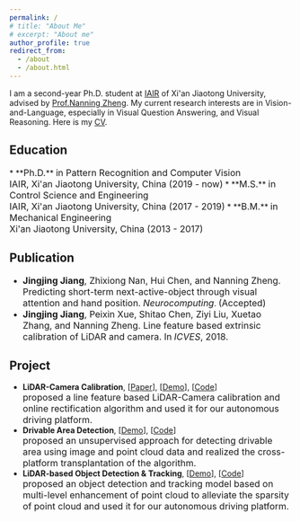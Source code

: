 ```yaml
---
permalink: /
# title: "About Me"
# excerpt: "About me"
author_profile: true
redirect_from: 
  - /about
  - /about.html
---
```



I am a second-year Ph.D. student at [IAIR](http://www.aiar.xjtu.edu.cn/) of Xi'an Jiaotong University, advised by [Prof.Nanning Zheng](http://www.aiar.xjtu.edu.cn/info/1046/1229.htm). My current research interests are in Vision-and-Language, especially in Visual Question Answering, and Visual Reasoning. Here is my [CV](../files/cv.pdf). 


<h2 id="education"> Education</h2>  
* **<font size="3">Ph.D.</font>** <font size="3"> in Pattern Recognition and Computer Vision <br>
    IAIR, Xi'an Jiaotong University, China (2019 - now)</font>
* **<font size="3">M.S.</font>** <font size="3">in Control Science and Engineering <br>
    IAIR, Xi'an Jiaotong University, China (2017 - 2019)</font>
* **<font size="3">B.M.</font>** <font size="3">in Mechanical Engineering <br>
    Xi'an Jiaotong University, China (2013 - 2017)</font>


<h2 id="publications"> Publication</h2>

- **<font size="3">Jingjing Jiang</font>**<font size="3">, Zhixiong Nan, Hui Chen, and Nanning Zheng. Predicting short-term next-active-object through visual attention and hand position.</font> _<font size="3">Neurocomputing</font>_. <font size="3">(Accepted)</font><br>
- **<font size="3">Jingjing Jiang</font>**<font size="3">, Peixin Xue, Shitao Chen, Ziyi Liu, Xuetao Zhang, and Nanning Zheng. Line feature based extrinsic calibration of LiDAR and camera. In</font> _<font size="3">ICVES</font>_<font size="3">, 2018.<br></font>

<h2 id="projects"> Project</h2>

- **LiDAR-Camera Calibration**, [[Paper](/files/Calibration.pdf)], [[Demo](/files/calibration.gif)], [[Code](https://github.com/jingjing12110/LiDAR-Camera_calibration)]<br>
  <font size="3">proposed a line feature based LiDAR-Camera calibration and online rectification algorithm and used it for our autonomous driving platform.<br></font>
- **Drivable Area Detection**, [[Demo](/files/DA.mp4)], [[Code](/files/ODT-src.tar.gz)]<br>
  <font size="3">proposed an unsupervised approach for detecting drivable area using image and point cloud data and realized the cross-platform transplantation of the algorithm.<br></font>
- **LiDAR-based Object Detection & Tracking**, [[Demo](/files/ODT.mp4)], [[Code](https://github.com/jingjing12110/object_detection_tracking)]<br>
  <font size="3">proposed an object detection and tracking model based on multi-level enhancement of point cloud to alleviate the sparsity of point cloud and used it for our autonomous driving platform.<br></font>

<!-- |      | Title |
|  :-: |       |  
|<img src='/images/projects/odt.jpg' width="200" height="100">| LiDAR-Based Object Detection and Tracking <br><br>| -->

<!-- |      |  |
|  :-:  |  ---     |  
|![](./images/projects/odt.jpg)| LiDAR-Based Object Detection and Tracking <br><br>| -->
